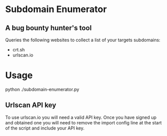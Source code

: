 # Subdomain Enumerator

## A bug bounty hunter's tool

Queries the following websites to collect a list of your targets subdomains:

* crt.sh
* urlscan.io

# Usage

python ./subdomain-enumerator.py 

## Urlscan API key

To use urlscan.io you will need a valid API key. Once you have signed up and obtained one you will need to remove the import config line at the start of the script and include your API key.